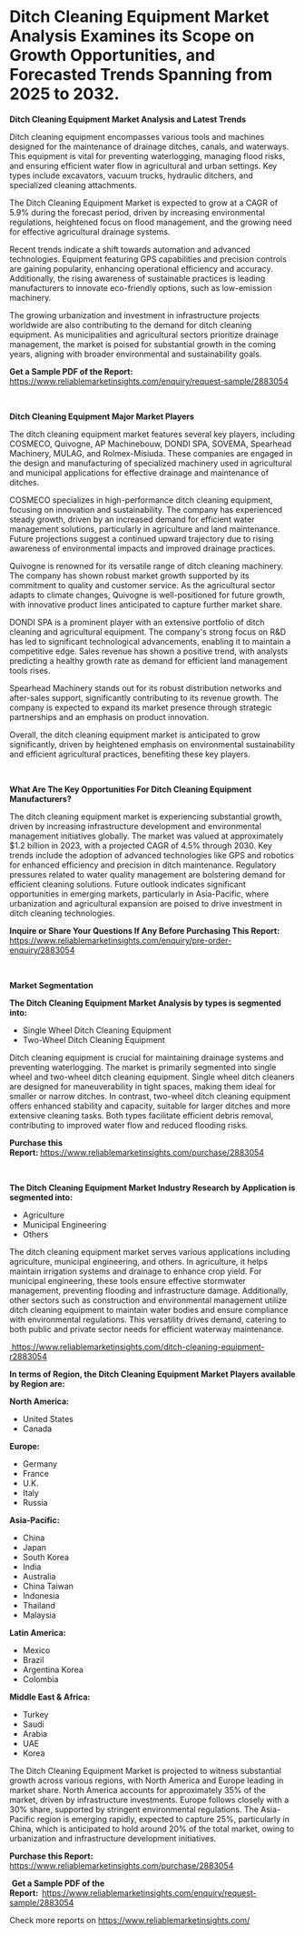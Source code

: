 <p><h1>Ditch Cleaning Equipment Market Analysis Examines its Scope on Growth Opportunities, and Forecasted Trends Spanning from 2025 to 2032.</h1></p><p><strong>Ditch Cleaning Equipment Market Analysis and Latest Trends</strong></p>
<p><p>Ditch cleaning equipment encompasses various tools and machines designed for the maintenance of drainage ditches, canals, and waterways. This equipment is vital for preventing waterlogging, managing flood risks, and ensuring efficient water flow in agricultural and urban settings. Key types include excavators, vacuum trucks, hydraulic ditchers, and specialized cleaning attachments.</p><p>The Ditch Cleaning Equipment Market is expected to grow at a CAGR of 5.9% during the forecast period, driven by increasing environmental regulations, heightened focus on flood management, and the growing need for effective agricultural drainage systems. </p><p>Recent trends indicate a shift towards automation and advanced technologies. Equipment featuring GPS capabilities and precision controls are gaining popularity, enhancing operational efficiency and accuracy. Additionally, the rising awareness of sustainable practices is leading manufacturers to innovate eco-friendly options, such as low-emission machinery. </p><p>The growing urbanization and investment in infrastructure projects worldwide are also contributing to the demand for ditch cleaning equipment. As municipalities and agricultural sectors prioritize drainage management, the market is poised for substantial growth in the coming years, aligning with broader environmental and sustainability goals.</p></p>
<p><strong>Get a Sample PDF of the Report:&nbsp;</strong> <a href="https://www.reliablemarketinsights.com/enquiry/request-sample/2883054?utm_campaign=2188&utm_medium=2&utm_source=Github&utm_content=ia&utm_term=13032025&utm_id=ditch-cleaning-equipment">https://www.reliablemarketinsights.com/enquiry/request-sample/2883054</a></p>
<p>&nbsp;</p>
<p><strong>Ditch Cleaning Equipment Major Market Players</strong></p>
<p><p>The ditch cleaning equipment market features several key players, including COSMECO, Quivogne, AP Machinebouw, DONDI SPA, SOVEMA, Spearhead Machinery, MULAG, and Rolmex-Misiuda. These companies are engaged in the design and manufacturing of specialized machinery used in agricultural and municipal applications for effective drainage and maintenance of ditches.</p><p>COSMECO specializes in high-performance ditch cleaning equipment, focusing on innovation and sustainability. The company has experienced steady growth, driven by an increased demand for efficient water management solutions, particularly in agriculture and land maintenance. Future projections suggest a continued upward trajectory due to rising awareness of environmental impacts and improved drainage practices.</p><p>Quivogne is renowned for its versatile range of ditch cleaning machinery. The company has shown robust market growth supported by its commitment to quality and customer service. As the agricultural sector adapts to climate changes, Quivogne is well-positioned for future growth, with innovative product lines anticipated to capture further market share.</p><p>DONDI SPA is a prominent player with an extensive portfolio of ditch cleaning and agricultural equipment. The company's strong focus on R&D has led to significant technological advancements, enabling it to maintain a competitive edge. Sales revenue has shown a positive trend, with analysts predicting a healthy growth rate as demand for efficient land management tools rises.</p><p>Spearhead Machinery stands out for its robust distribution networks and after-sales support, significantly contributing to its revenue growth. The company is expected to expand its market presence through strategic partnerships and an emphasis on product innovation.</p><p>Overall, the ditch cleaning equipment market is anticipated to grow significantly, driven by heightened emphasis on environmental sustainability and efficient agricultural practices, benefiting these key players.</p></p>
<p>&nbsp;</p>
<p><strong>What Are The Key Opportunities For Ditch Cleaning Equipment Manufacturers?</strong></p>
<p><p>The ditch cleaning equipment market is experiencing substantial growth, driven by increasing infrastructure development and environmental management initiatives globally. The market was valued at approximately $1.2 billion in 2023, with a projected CAGR of 4.5% through 2030. Key trends include the adoption of advanced technologies like GPS and robotics for enhanced efficiency and precision in ditch maintenance. Regulatory pressures related to water quality management are bolstering demand for efficient cleaning solutions. Future outlook indicates significant opportunities in emerging markets, particularly in Asia-Pacific, where urbanization and agricultural expansion are poised to drive investment in ditch cleaning technologies.</p></p>
<p><strong>Inquire or Share Your Questions If Any Before Purchasing This Report:</strong> <a href="https://www.reliablemarketinsights.com/enquiry/pre-order-enquiry/2883054?utm_campaign=2188&utm_medium=2&utm_source=Github&utm_content=ia&utm_term=13032025&utm_id=ditch-cleaning-equipment">https://www.reliablemarketinsights.com/enquiry/pre-order-enquiry/2883054</a></p>
<p>&nbsp;</p>
<p><strong>Market Segmentation</strong></p>
<p><strong>The Ditch Cleaning Equipment Market Analysis by types is segmented into:</strong></p>
<p><ul><li>Single Wheel Ditch Cleaning Equipment</li><li>Two-Wheel Ditch Cleaning Equipment</li></ul></p>
<p><p>Ditch cleaning equipment is crucial for maintaining drainage systems and preventing waterlogging. The market is primarily segmented into single wheel and two-wheel ditch cleaning equipment. Single wheel ditch cleaners are designed for maneuverability in tight spaces, making them ideal for smaller or narrow ditches. In contrast, two-wheel ditch cleaning equipment offers enhanced stability and capacity, suitable for larger ditches and more extensive cleaning tasks. Both types facilitate efficient debris removal, contributing to improved water flow and reduced flooding risks.</p></p>
<p><strong>Purchase this Report:&nbsp;</strong><a href="https://www.reliablemarketinsights.com/purchase/2883054?utm_campaign=2188&utm_medium=2&utm_source=Github&utm_content=ia&utm_term=13032025&utm_id=ditch-cleaning-equipment">https://www.reliablemarketinsights.com/purchase/2883054</a></p>
<p>&nbsp;</p>
<p><strong>The Ditch Cleaning Equipment Market Industry Research by Application is segmented into:</strong></p>
<p><ul><li>Agriculture</li><li>Municipal Engineering</li><li>Others</li></ul></p>
<p><p>The ditch cleaning equipment market serves various applications including agriculture, municipal engineering, and others. In agriculture, it helps maintain irrigation systems and drainage to enhance crop yield. For municipal engineering, these tools ensure effective stormwater management, preventing flooding and infrastructure damage. Additionally, other sectors such as construction and environmental management utilize ditch cleaning equipment to maintain water bodies and ensure compliance with environmental regulations. This versatility drives demand, catering to both public and private sector needs for efficient waterway maintenance.</p></p>
<p><a href="https://www.reliablemarketinsights.com/ditch-cleaning-equipment-r2883054?utm_campaign=2188&utm_medium=2&utm_source=Github&utm_content=ia&utm_term=13032025&utm_id=ditch-cleaning-equipment">&nbsp;https://www.reliablemarketinsights.com/ditch-cleaning-equipment-r2883054</a></p>
<p><strong>In terms of Region, the Ditch Cleaning Equipment Market Players available by Region are:</strong></p>
<p>
    <p> <strong> North America: </strong>
        <ul>
            <li>United States</li>
            <li>Canada</li>
        </ul>
        </p> 
    <p> <strong> Europe: </strong>
        <ul>
            <li>Germany</li>
            <li>France</li>
            <li>U.K.</li>
            <li>Italy</li>
            <li>Russia</li>
        </ul>
        </p> 
    <p> <strong> Asia-Pacific: </strong>
        <ul>
            <li>China</li>
            <li>Japan</li>
            <li>South Korea</li>
            <li>India</li>
            <li>Australia</li>
            <li>China Taiwan</li>
            <li>Indonesia</li>
            <li>Thailand</li>
            <li>Malaysia</li>
        </ul>
        </p> 
    <p> <strong> Latin America: </strong>
        <ul>
            <li>Mexico</li>
            <li>Brazil</li>
            <li>Argentina Korea</li>
            <li>Colombia</li>
        </ul>
        </p> 
    <p> <strong> Middle East & Africa: </strong>
        <ul>
            <li>Turkey</li>
            <li>Saudi</li>
            <li>Arabia</li>
            <li>UAE</li>
            <li>Korea</li>
        </ul>
    </p>
    </p>
<p><p>The Ditch Cleaning Equipment Market is projected to witness substantial growth across various regions, with North America and Europe leading in market share. North America accounts for approximately 35% of the market, driven by infrastructure investments. Europe follows closely with a 30% share, supported by stringent environmental regulations. The Asia-Pacific region is emerging rapidly, expected to capture 25%, particularly in China, which is anticipated to hold around 20% of the total market, owing to urbanization and infrastructure development initiatives.</p></p>
<p><strong>Purchase this Report: </strong><a href="https://www.reliablemarketinsights.com/purchase/2883054?utm_campaign=2188&utm_medium=2&utm_source=Github&utm_content=ia&utm_term=13032025&utm_id=ditch-cleaning-equipment">https://www.reliablemarketinsights.com/purchase/2883054</a></p>
<p>&nbsp;<strong>Get a Sample PDF of the Report:&nbsp;&nbsp;</strong><a href="https://www.reliablemarketinsights.com/enquiry/request-sample/2883054?utm_campaign=2188&utm_medium=2&utm_source=Github&utm_content=ia&utm_term=13032025&utm_id=ditch-cleaning-equipment">https://www.reliablemarketinsights.com/enquiry/request-sample/2883054</a></p>
<p><strong></strong></p>
<p>Check more reports on <a href="https://www.reliablemarketinsights.com/?utm_campaign=2188&utm_medium=2&utm_source=Github&utm_content=ia&utm_term=13032025&utm_id=ditch-cleaning-equipment">https://www.reliablemarketinsights.com/</a></p>